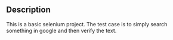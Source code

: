 ## Description
This is a basic selenium project. The test case is to simply search something in google and then verify the text. 
